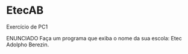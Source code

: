 # EtecAB
Exercício de PC1

ENUNCIADO
Faça um programa que exiba o nome da sua escola: Etec Adolpho Berezin.

